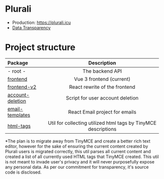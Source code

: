 # Plurali

- Production: https://plurali.icu
- [Data Transparency](DATA.md)

# Project structure

| Package                              |                          Description                           |
| :----------------------------------- | :------------------------------------------------------------: |
| - root -                             |                        The backend API                         |
| [frontend](frontend)                 |                    Vue 3 frontend (current)                    |
| [frontend-v2](frontend-v2)           |                 React rewrite of the frontend                  |
| [account-deletion](account-deletion) |                Script for user account deletion                |
| [email-templates](email-templates)                     |                 React Email project for emails                 |
| [html-tags](html-tags)               | Util for collecting utilized html tags by TinyMCE descriptions |

*The plan is to migrate away from TinyMCE and create a better rich text editor, however for the sake of ensuring the current
content created by Plurali users is migrated correctly, this util parses all current content and created a list of all currently used
HTML tags that TinyMCE created. This util is not meant to invade user's privacy and it will never purposefully expose any personal data. 
As per our commitment for transparency, it's source code is disclosed.